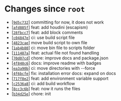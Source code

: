 <!-- since 2021-07-27T22:09:04+01:00 -->
# Changes since `root`

- \[[`9d5c732`](https://github.com/nearlySplat/qsh/commit/9d5c732024542a7bd14b2e942d88681364545274)\] committing for now, it does not work
- \[[`afd885f`](https://github.com/nearlySplat/qsh/commit/afd885fe57d73794dd43e032b881be93b63b9db4)\] feat: add houdini (escapism)
- \[[`28fbcc7`](https://github.com/nearlySplat/qsh/commit/28fbcc77bc93aff91754bae849b5d87d83f23df3)\] feat: add block comments
- \[[`c04847e`](https://github.com/nearlySplat/qsh/commit/c04847ec73e712ca15dd0faf8039e5d3404c8791)\] ci: use build script file
- \[[`4823cae`](https://github.com/nearlySplat/qsh/commit/4823caeba4ff2dec122fb3869538690e7ca04963)\] move build script to own file
- \[[`1ab4b80`](https://github.com/nearlySplat/qsh/commit/1ab4b804757c2653299ed499ec3d9a5f6f9240ed)\] ci: move bin file to scripts folder
- \[[`111487a`](https://github.com/nearlySplat/qsh/commit/111487acdb788285d9615b960c4d3d49c93abe30)\] feat: actual file not found handling
- \[[`70d07cd`](https://github.com/nearlySplat/qsh/commit/70d07cd624831da88653c84d00b9c4580f9bbefd)\] chore: improve docs and package.json
- \[[`4f848c6`](https://github.com/nearlySplat/qsh/commit/4f848c60975e9c60fd8a336f9bb44e3e8d31cfb6)\] docs: improve readme with badges
- \[[`ea3a90b`](https://github.com/nearlySplat/qsh/commit/ea3a90b0bbd4e36aa75804b595dfd5aac79bf2a1)\] ci: move directories with --force
- \[[`4f6bcfe`](https://github.com/nearlySplat/qsh/commit/4f6bcfe26a2adbb4e7f21f3c42f77b2d299ff6e9)\] fix: installation error docs: expand on docs
- \[[`717f8e2`](https://github.com/nearlySplat/qsh/commit/717f8e2409d0a541feacd09044f8791680f36afb)\] feat: add environment variable support
- \[[`c2536a8`](https://github.com/nearlySplat/qsh/commit/c2536a823ee041f97dfdf2c88c42d749a6b5e146)\] ci: add build workflow
- \[[`8cc3c6b`](https://github.com/nearlySplat/qsh/commit/8cc3c6b2e7122815fd5bc2017b9926cbd81d40cb)\] feat: now it runs the files
- \[[`b34d25e`](https://github.com/nearlySplat/qsh/commit/b34d25e9f072c94af4a1aff6d0129a2e31b07422)\] chore: init
